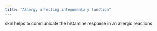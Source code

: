 ```yaml
---
title: "Allergy affecting integumentary function"
---
```

skin helps to communicate the histamine response in an allergic reactions

